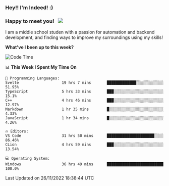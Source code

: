### Hey!! I'm Indeed! :) 

### Happy to meet you! &nbsp; ![](https://visitor-badge.glitch.me/badge?page_id=Indeedornot.Indeedornot)

I am a middle school studen with a passion for automation and backend development, and finding ways to improve my surroundings using my skills!

**What've I been up to this week?** 

<!--START_SECTION:waka-->
![Code Time](http://img.shields.io/badge/Code%20Time-680%20hrs%2012%20mins-blue)

📊 **This Week I Spent My Time On** 

```text
💬 Programming Languages: 
Svelte                   19 hrs 7 mins       █████████████░░░░░░░░░░░░   51.95% 
TypeScript               5 hrs 33 mins       ███░░░░░░░░░░░░░░░░░░░░░░   15.1% 
C++                      4 hrs 46 mins       ███░░░░░░░░░░░░░░░░░░░░░░   12.97% 
Markdown                 1 hr 35 mins        █░░░░░░░░░░░░░░░░░░░░░░░░   4.33% 
JavaScript               1 hr 34 mins        █░░░░░░░░░░░░░░░░░░░░░░░░   4.26%

🔥 Editors: 
VS Code                  31 hrs 50 mins      █████████████████████░░░░   86.46% 
CLion                    4 hrs 59 mins       ███░░░░░░░░░░░░░░░░░░░░░░   13.54%

💻 Operating System: 
Windows                  36 hrs 49 mins      █████████████████████████   100.0%

```


 Last Updated on 26/11/2022 18:38:44 UTC
<!--END_SECTION:waka-->
